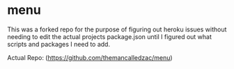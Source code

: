 # menu

This was a forked repo for the purpose of figuring out heroku issues without needing to edit the actual projects package.json until I figured out what scripts and packages I need to add. 

Actual Repo: (https://github.com/themancalledzac/menu)
